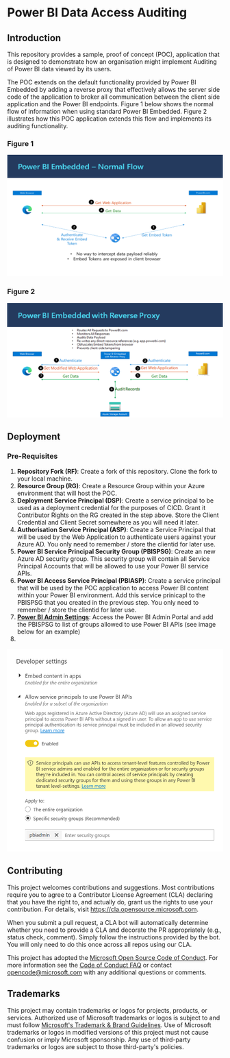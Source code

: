 # Power BI Data Access Auditing 
## Introduction
This repository provides a sample, proof of concept (POC), application that is designed to demonstrate how an organisation might implement Auditing of Power BI data viewed by its users. 

The POC extends on the default functionality provided by Power BI Embedded by adding a reverse proxy that effectively allows the server side code of the application to broker all communication between the client side application and the Power BI endpoints. Figure 1 below shows the normal flow of information when using standard Power BI Embedded. Figure 2 illustrates how this POC application extends this flow and implements its auditing functionality.

### Figure 1 
![the picture](./documentation/PowerBIEmbeddedNormalFlow.png)

### Figure 2
![the picture](./documentation/PowerBIEmbeddedWithReverseProxy.png)

## Deployment

### Pre-Requisites
1. **Repository Fork (RF)**: Create a fork of this repository. Clone the fork to your local machine. 
1. **Resource Group (RG)**: Create a Resource Group within your Azure environment that will host the POC. 
2. **Deployment Service Principal (DSP)**: Create a service principal to be used as a deployment credential for the purposes of CICD. Grant it Contributor Rights on the RG created in the step above. Store the Client Credential and Client Secret somewhere as you will need it later.  
3. **Authorisation Service Principal (ASP)**: Create a Service Principal that will be used by the Web Application to authenticate users against your Azure AD. You only need to remember / store the clientid for later use.
4. **Power BI Service Principal Security Group (PBISPSG)**: Create an new Azure AD security group. This security group will contain all Service Principal Accounts that will be allowed to use your Power BI service APIs.
4. **Power BI Access Service Principal (PBIASP)**: Create a service principal that will be used by the POC application to access Power BI content within your Power BI environment. Add this service prinicapl to the PBISPSG that you created in the previous step. You only need to remember / store the clientid for later use.
5. **[Power BI Admin Settings](https://docs.microsoft.com/en-us/power-bi/admin/service-admin-portal)**: Access the Power BI Admin Portal and add the PBISPSG to list of groups allowed to use Power BI APIs (see image below for an example)
6. 

![the picture](./documentation/PowerBIAdminSettings.png)

## Contributing

This project welcomes contributions and suggestions.  Most contributions require you to agree to a
Contributor License Agreement (CLA) declaring that you have the right to, and actually do, grant us
the rights to use your contribution. For details, visit https://cla.opensource.microsoft.com.

When you submit a pull request, a CLA bot will automatically determine whether you need to provide
a CLA and decorate the PR appropriately (e.g., status check, comment). Simply follow the instructions
provided by the bot. You will only need to do this once across all repos using our CLA.

This project has adopted the [Microsoft Open Source Code of Conduct](https://opensource.microsoft.com/codeofconduct/).
For more information see the [Code of Conduct FAQ](https://opensource.microsoft.com/codeofconduct/faq/) or
contact [opencode@microsoft.com](mailto:opencode@microsoft.com) with any additional questions or comments.

## Trademarks

This project may contain trademarks or logos for projects, products, or services. Authorized use of Microsoft 
trademarks or logos is subject to and must follow 
[Microsoft's Trademark & Brand Guidelines](https://www.microsoft.com/en-us/legal/intellectualproperty/trademarks/usage/general).
Use of Microsoft trademarks or logos in modified versions of this project must not cause confusion or imply Microsoft sponsorship.
Any use of third-party trademarks or logos are subject to those third-party's policies.
